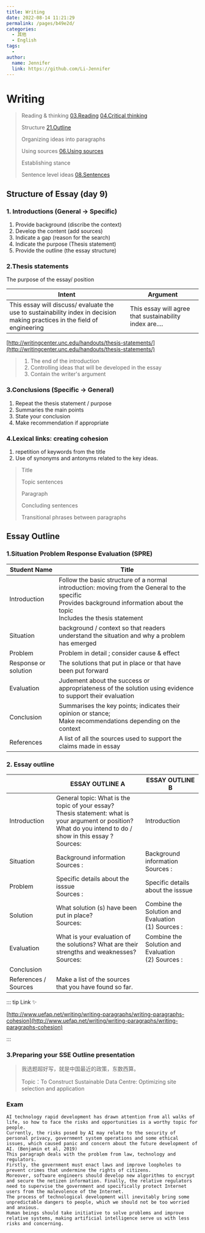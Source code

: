 ```yaml
---
title: Writing
date: 2022-08-14 11:21:29
permalink: /pages/b49e2d/
categories:
  - 其他
  - English
tags:
  - 
author: 
  name: Jennifer
  link: https://github.com/Li-Jennifer
---
```


# Writing

> Reading & thinking [03.Reading](03.Reading.md) [04.Critical thinking](04.Critical%20thinking.md)
> 
> Structure [21.Outline](21.Outline.md)
> 
> Organizing ideas into paragraphs 
> 
> Using sources  [06.Using sources](06.Using%20sources.md)
> 
> Establishing stance 
> 
> Sentence level ideas [08.Sentences](08.Sentences.md)
> 



## Structure of Essay (day 9)

### 1. Introductions (General  -> Specific) 

1. Provide background (discribe the context)
2. Develop the content  (add sources)
3. Indicate a gap (reason for the search)
4. Indicate the purpose (Thesis statement)
5. Provide the outline (the essay structure)

### 2.Thesis statements

The purpose of the essay/ position

| Intent                                                       | Argument                                                |
| ------------------------------------------------------------ | ------------------------------------------------------- |
| This essay will discuss/ evaluate the use to sustainability index in decision making practices in the field of engineering | This essay will agree that sustainability index are.... |

[http://writingcenter.unc.edu/handouts/thesis-statements/](http://writingcenter.unc.edu/handouts/thesis-statements/)

>1. The end of the introduction
>2. Controlling ideas that will be developed in the essay
>3. Contain the writer's argument

### 3.Conclusions (Specific -> General)

1. Repeat the  thesis statement / purpose
2. Summaries the main points
3. State your conclusion
4. Make recommendation if appropriate

### 4.Lexical links: creating cohesion

1. repetition of keywords from the title
2. Use of synonyms and antonyms related to the key ideas.

>Title
>
>Topic sentences
>
>Paragraph
>
>Concluding sentences
>
>Transitional phrases between paragraphs



## Essay Outline

### 1.Situation Problem Response Evaluation (SPRE)

| Student Name         | Title                                                        |
| -------------------- | ------------------------------------------------------------ |
| Introduction         | Follow the basic structure of a normal introduction: moving from the General to the specific<br/>Provides background information about the topic<br/>Includes the thesis statement |
| Situation            | background / context so that readers understand the situation and why a problem has emerged |
| Problem              | Problem in detail ;  consider cause & effect                 |
| Response or solution | The solutions that put in place or that have been put forward |
| Evaluation           | Judement about the success or appropriateness of the solution using evidence to support their evaluation |
| Conclusion           | Summarises the key points; indicates their opinion or stance;<br/>Make recommendations depending on the context |
| References           | A list of all the sources used to support the claims made in essay |

### 2. Essay outline

|                      | **ESSAY OUTLINE  A**                                         | ESSAY OUTLINE B                                        |
| -------------------- | ------------------------------------------------------------ | ------------------------------------------------------ |
| Introduction         | General topic: What is the topic of your essay?<br/>Thesis statement: what is your argument or position?<br/> What do you intend to do / show in this essay ?<br/>Sources: | Introduction                                           |
| Situation            | Background information<br/> Sources :                        | Background information <br/>Sources :                  |
| Problem              | Specific details about the isssue <br/>Sources :             | Specific details about the isssue                      |
| Solution             | What solution (s) have been put in place? <br/>Sources:      | Combine the Solution and Evaluation <br/>(1) Sources : |
| Evaluation           | What is your evaluation of the solutions? What are their strengths and weaknesses?<br/>Sources: | Combine the Solution and Evaluation <br/>(2) Sources : |
| Conclusion           |                                                              |                                                        |
| References / Sources | Make a list of the sources that you have found so far.       |                                                        |

::: tip Link ✨

[http://www.uefap.net/writing/writing-paragraphs/writing-paragraphs-cohesion](http://www.uefap.net/writing/writing-paragraphs/writing-paragraphs-cohesion)

:::

### 3.Preparing your SSE Outline presentation

>我选题超好写，就是中国最近的政策，东数西算。
>
>Topic：To Construct Sustainable Data Centre: Optimizing site selection and application



### Exam
```
AI technology rapid development has drawn attention from all walks of life, so how to face the risks and opportunities is a worthy topic for people. 
Currently, the risks posed by AI may relate to the security of personal privacy, government system operations and some ethical issues, which caused panic and concern about the future development of AI. (Benjamin et al, 2019)
This paragraph deals with the problem from law, technology and regulators. 
Firstly, the government must enact laws and improve loopholes to prevent crimes that undermine the rights of citizens. 
Moreover, software engineers should develop new algorithms to encrypt and secure the netizen information. Finally, the relative regulators need to supervise the government and specifically protect Internet users from the malevolence of the Internet. 
The process of technological development will inevitably bring some unpredictable dangers to people, which we should not be too worried and anxious. 
Human beings should take initiative to solve problems and improve relative systems, making artificial intelligence serve us with less risks and concerning.
```
